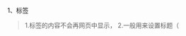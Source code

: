 1、<head>标签
> 1.<head>标签的内容不会再网页中显示，
> 2.一般用来设置标题（<title>）;
> 3.外部文件的引入；
> 4.设置<meta>中的信息；

2、<meta>标签中的设置
> 1.`<meta charset="utf-8" />`：定义了字符编码；
> 2.搜索引擎用关键字进行检索；
>```
><meta name="keywords" content=""/>
><meta name="description" content=""/>
>```

3、换行标签
> 1.<br>：标签里面没有内容，要使用自结束标签`<br/>`
> 2.<p>：前面和后面会有空行

4、body中的标题标签
> 1.<h1>
> 2.<h2>
> 3.<h3>
> 4.<h4>
> 5.<h5>
> 6.<h6>
> 7.应用：网页的某个标题部分

5、无序列表标签
> 1.<ul>
>```
><ul>
>    <li>唐曾</li>
>    <li>八戒</li>
></ul>
>```

6、有序列表标签
> 1.<ol>
>```
><ol>
>    <li>唐曾</li>
>    <li>八戒</li>
></ol>
>```
